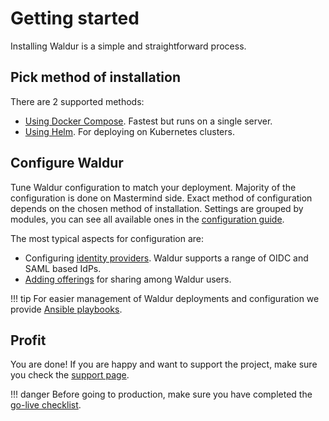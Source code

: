 # Getting started

Installing Waldur is a simple and straightforward process.

## Pick method of installation

There are 2 supported methods:

- [Using Docker Compose](../admin-guide/deployment/docker-compose/index.md). Fastest but runs on a single server.
- [Using Helm](../admin-guide/deployment/helm/index.md). For deploying on Kubernetes clusters.

## Configure Waldur

Tune Waldur configuration to match your deployment. Majority of the configuration is done on Mastermind side.
Exact method of configuration depends on the chosen method of installation.
Settings are grouped by modules, you can see all available ones in
the [configuration guide](../admin-guide/mastermind-configuration/configuration-guide.md).

The most typical aspects for configuration are:

- Configuring [identity providers](../admin-guide/identities/summary.md). Waldur supports a range of OIDC and SAML based IdPs.
- [Adding offerings](../user-guide/service-provider-organization/adding-an-offering.md) for sharing among Waldur users.

!!! tip
    For easier management of Waldur deployments and configuration we
    provide [Ansible playbooks](../admin-guide/managing-with-ansible.md).

## Profit

You are done! If you are happy and want to support the project, make sure you check the [support page](support.md).

!!! danger
    Before going to production, make sure you have completed
    the [go-live checklist](../admin-guide/checklist-for-production.md).

